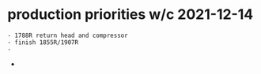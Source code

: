# production priorities w/c 2021-12-14
	- 1788R return head and compressor
	- finish 1855R/1907R
	-
-